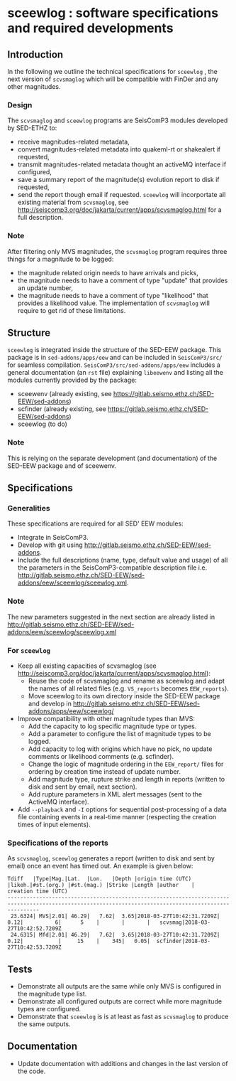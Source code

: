 # sceewlog : software specifications and required developments

## Introduction
In the following we outline the technical specifications for  `sceewlog` , the next version of `scvsmaglog` which will be compatible with FinDer and any other magnitudes.

### Design
The  `scvsmaglog`  and `sceewlog` programs are SeisComP3 modules developed by SED-ETHZ to:
- receive magnitudes-related metadata,
- convert magnitudes-related metadata into quakeml-rt or shakealert  if requested, 
- transmit magnitudes-related metadata thought an activeMQ interface if configured,
- save a summary report of the magnitude(s) evolution report to disk if requested,
- send the report though email if requested.
`sceewlog`  will incorportate all existing material from  `scvsmaglog`, see <http://seiscomp3.org/doc/jakarta/current/apps/scvsmaglog.html> for a full description.

### Note
After filtering only MVS magnitudes, the  `scvsmaglog`  program requires three things for a magnitude to be logged:
- the magnitude related origin needs to have arrivals and picks,
- the magnitude needs to have a comment of type "update" that provides an update number,
- the magnitude needs to have a comment of type "likelihood"  that provides a likelihood value.
The implementation of   `scvsmaglog` will require to get rid of these limitations.  

## Structure 
`sceewlog` is integrated inside the structure of the SED-EEW package. This package is in `sed-addons/apps/eew` and can be included in `SeisComP3/src/` for seamless compilation. `SeisComP3/src/sed-addons/apps/eew` includes a general documentation (an `rst` file)  explaining `libeewenv` and listing all the modules currently provided by the package:
- sceewenv (already existing, see <https://gitlab.seismo.ethz.ch/SED-EEW/sed-addons>)
- scfinder (already existing, see <https://gitlab.seismo.ethz.ch/SED-EEW/sed-addons>)
- sceewlog (to do)

### Note
This is relying on the separate development (and documentation) of the SED-EEW package and of sceewenv.

## Specifications
### Generalities
These specifications are required for all SED' EEW modules:
- Integrate in SeisComP3.
- Develop with git using <http://gitlab.seismo.ethz.ch/SED-EEW/sed-addons>.
- Include the full descriptions (name, type, default value and usage) of all the parameters in the SeisComP3-compatible description file i.e. <http://gitlab.seismo.ethz.ch/SED-EEW/sed-addons/eew/sceewlog/sceewlog.xml>.
 
 ### Note
 The new parameters suggested in the next section are already listed in <http://gitlab.seismo.ethz.ch/SED-EEW/sed-addons/eew/sceewlog/sceewlog.xml> 
 
### For `sceewlog`
- Keep all existing capacities of scvsmaglog (see <http://seiscomp3.org/doc/jakarta/current/apps/scvsmaglog.html>):
  - Reuse the code of scvsmaglog and rename as sceewlog and adapt the names of all related files (e.g. `VS_reports` becomes `EEW_reports`).
  - Move sceewlog to its own directory inside the SED-EEW package and develop in <http://gitlab.seismo.ethz.ch/SED-EEW/sed-addons/apps/eew/sceewlog/>
- Improve compatibility with other magnitude types than MVS:
  - Add the capacity to log specific magnitude type or types.
  - Add a parameter to configure the list of magnitude types to be logged.
  - Add capacity to log with origins which have no pick, no update comments or likelihood comments (e.g. scfinder).
  - Change the logic of magnitude ordering in the `EEW_report/` files for ordering by creation time instead of update number.  
  - Add magnitude type, rupture strike and length in reports (written to disk and sent by email, next section).
  - Add rupture parameters in XML alert messages (sent to the ActiveMQ interface).
- Add `--playback` and `-I` options for sequential post-processing of a data file containing events in a real-time manner (respecting the creation times of input elements). 

### Specifications of the reports
As `scvsmaglog`, `sceewlog` generates a report (written to disk and sent by email) once an event has timed out. An example is given below:

```
Tdiff   |Type|Mag.|Lat.  |Lon.   |Depth |origin time (UTC)        |likeh.|#st.(org.) |#st.(mag.) |Strike |Length |author    |      creation time (UTC) 
------------------------------------------------------------------------------------------------------------------------------------------------------
 23.6324| MVS|2.01| 46.29|   7.62|  3.65|2018-03-27T10:42:31.7209Z|  0.12|          6|      5    |       |       |   scvsmag|2018-03-27T10:42:52.7209Z
 24.6315| Mfd|2.01| 46.29|   7.62|  3.65|2018-03-27T10:42:31.7209Z|  0.12|           |     15    |    345|   0.05|  scfinder|2018-03-27T10:42:53.7209Z
```

## Tests
- Demonstrate all outputs are the same while only MVS is configured in the magnitude type list.
- Demonstrate all configured outputs are correct while more magnitude types are configured.
- Demonstrate  that `sceewlog`  is is at least as fast as  `scvsmaglog` to produce the same outputs.

## Documentation
- Update documentation with additions and changes in the last version of the code.
